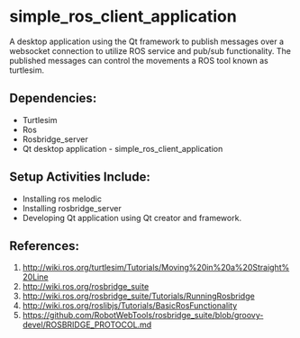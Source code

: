 # simple_ros_client_application
A desktop application using the Qt framework to publish messages over a websocket connection to utilize ROS service and pub/sub functionality. The published messages can control the movements a ROS tool known as turtlesim.

## Dependencies: 

- Turtlesim
- Ros
- Rosbridge_server
- Qt desktop application - simple_ros_client_application
    

## Setup Activities Include: 

- Installing ros melodic
- Installing rosbridge_server
- Developing Qt application using Qt creator and framework.
    

## References:

1. http://wiki.ros.org/turtlesim/Tutorials/Moving%20in%20a%20Straight%20Line
2. http://wiki.ros.org/rosbridge_suite
3. http://wiki.ros.org/rosbridge_suite/Tutorials/RunningRosbridge
4. http://wiki.ros.org/roslibjs/Tutorials/BasicRosFunctionality
5. https://github.com/RobotWebTools/rosbridge_suite/blob/groovy-devel/ROSBRIDGE_PROTOCOL.md
